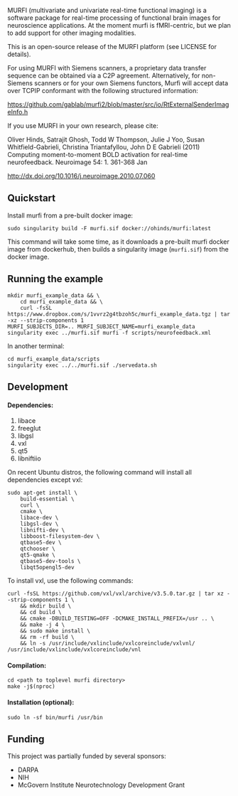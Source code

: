 MURFI (multivariate and univariate real-time functional imaging) is a software package for real-time processing of functional brain images for neuroscience applications. At the moment murfi is fMRI-centric, but we plan to add support for other imaging modalities.

This is an open-source release of the MURFI platform (see LICENSE for details).

For using MURFI with Siemens scanners, a proprietary data transfer sequence can be obtained via a C2P agreement. Alternatively, for non-Siemens scanners or for your own Siemens functors, Murfi will accept data over TCPIP conformant with the following structured information:

https://github.com/gablab/murfi2/blob/master/src/io/RtExternalSenderImageInfo.h

If you use MURFI in your own research, please cite:

Oliver Hinds, Satrajit Ghosh, Todd W Thompson, Julie J Yoo, Susan Whitfield-Gabrieli, Christina Triantafyllou, John D E Gabrieli (2011)  Computing moment-to-moment BOLD activation for real-time neurofeedback.   Neuroimage 54: 1. 361-368 Jan

http://dx.doi.org/10.1016/j.neuroimage.2010.07.060

Quickstart
----------

Install murfi from a pre-built docker image:

    sudo singularity build -F murfi.sif docker://ohinds/murfi:latest

This command will take some time, as it downloads a pre-built murfi
docker image from dockerhub, then builds a singularity image
(`murfi.sif`) from the docker image.

Running the example
-------------------

    mkdir murfi_example_data && \
        cd murfi_example_data && \
        curl -fsSL https://www.dropbox.com/s/1vvrz2g4tbzoh5c/murfi_example_data.tgz | tar -xz --strip-components 1
    MURFI_SUBJECTS_DIR=.. MURFI_SUBJECT_NAME=murfi_example_data singularity exec ../murfi.sif murfi -f scripts/neurofeedback.xml

In another terminal:

    cd murfi_example_data/scripts
    singularity exec ../../murfi.sif ./servedata.sh

Development
-----------

#### Dependencies:

1. libace
1. freeglut
1. libgsl
1. vxl
1. qt5
1. libniftiio

On recent Ubuntu distros, the following command will install all dependencies except vxl:

    sudo apt-get install \
        build-essential \
        curl \
        cmake \
        libace-dev \
        libgsl-dev \
        libnifti-dev \
        libboost-filesystem-dev \
        qtbase5-dev \
        qtchooser \
        qt5-qmake \
        qtbase5-dev-tools \
        libqt5opengl5-dev

To install vxl, use the following commands:

    curl -fsSL https://github.com/vxl/vxl/archive/v3.5.0.tar.gz | tar xz --strip-components 1 \
        && mkdir build \
        && cd build \
        && cmake -DBUILD_TESTING=OFF -DCMAKE_INSTALL_PREFIX=/usr .. \
        && make -j 4 \
        && sudo make install \
        && rm -rf build \
        && ln -s /usr/include/vxlinclude/vxlcoreinclude/vxlvnl/ /usr/include/vxlinclude/vxlcoreinclude/vnl


#### Compilation:

    cd <path to toplevel murfi directory>
    make -j$(nproc)

#### Installation (optional):

    sudo ln -sf bin/murfi /usr/bin

Funding
-------

This project was partially funded by several sponsors:

- DARPA
- NIH
- McGovern Institute Neurotechnology Development Grant
